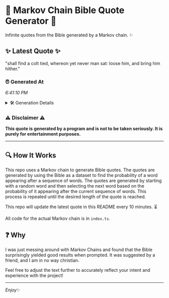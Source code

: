 # 📖 Markov Chain Bible Quote Generator 📖

Infinite quotes from the Bible generated by a Markov chain. ✨

## ✨ Latest Quote ✨
"shall find a colt tied, whereon yet never man sat: loose him, and bring him hither."

### ⏰ Generated At
*6:41:10 PM*

<details>
    <summary>🛠️ Generation Details</summary>
    <p>
        <strong>🌱 Seed:</strong> shall<br>
        <strong>🔄 Iterations:</strong> 15<br>
        <strong>📜 Context History:</strong><br>[ shall ]: find<br>[ shall, find ]: a<br>[ shall, find, a ]: colt<br>[ shall, find, a, colt ]: tied,<br>[ shall, find, a, colt, tied, ]: whereon<br>[ shall, find, a, colt, tied,, whereon ]: yet<br>[ find, a, colt, tied,, whereon, yet ]: never<br>[ a, colt, tied,, whereon, yet, never ]: man<br>[ colt, tied,, whereon, yet, never, man ]: sat:<br>[ tied,, whereon, yet, never, man, sat: ]: loose<br>[ whereon, yet, never, man, sat:, loose ]: him,<br>[ yet, never, man, sat:, loose, him, ]: and<br>[ never, man, sat:, loose, him,, and ]: bring<br>[ man, sat:, loose, him,, and, bring ]: him<br>[ sat:, loose, him,, and, bring, him ]: hither.<br>
    </p>
</details>

### ⚠️ Disclaimer ⚠️
**This quote is generated by a program and is not to be taken seriously. It is purely for entertainment purposes.**

---

## 🔍 How It Works

This repo uses a Markov chain to generate Bible quotes. The quotes are generated by using the Bible as a dataset to find the probability of a word appearing after a sequence of words. The quotes are generated by starting with a random word and then selecting the next word based on the probability of it appearing after the current sequence of words. This process is repeated until the desired length of the quote is reached.

This repo will update the latest quote in this README every 10 minutes. ⏳

All code for the actual Markov chain is in `index.ts`.

## ❓ Why

I was just messing around with Markov Chains and found that the Bible surprisingly yielded good results when prompted. 
It was suggested by a friend, and I am in no way christian.

Feel free to adjust the text further to accurately reflect your intent and experience with the project!

---

*Enjoy*✨
